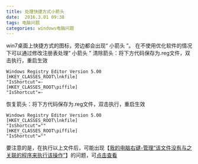 ```yaml
---
title: 处理快捷方式小箭头
date:  2016.3.01 09:38
tags: 电脑问题
categories: windows电脑问题
---
```


win7桌面上快捷方式的图标，旁边都会出现“ 小箭头 ”。
在不使用优化软件的情况下可以通过修改注册表处理“ 小箭头 ”
清除箭头：将下方代码保存为.reg文件，双击执行，重启生效

```
Windows Registry Editor Version 5.00
[HKEY_CLASSES_ROOT\lnkfile]
"IsShortcut"=-
[HKEY_CLASSES_ROOT\piffile]
"IsShortcut"=-
```

恢复箭头：将下方代码保存为.reg文件，双击执行，重启生效
```
Windows Registry Editor Version 5.00
[HKEY_CLASSES_ROOT\lnkfile]
"IsShortcut"=""
[HKEY_CLASSES_ROOT\piffile]
"IsShortcut"=""
```

要注意的是，在执行以上文件后，可能出现【[我的电脑右键-管理“该文件没有与之关联的程序来执行该操作”](http://www.jianshu.com/p/1d2304172362)】的问题，可[点击查看](http://www.jianshu.com/p/1d2304172362)

